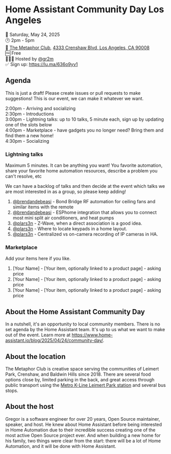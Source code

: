# Home Assistant Community Day Los Angeles

📅 Saturday, May 24, 2025  
🕑 2pm - 5pm  
📍 [The Metaphor Club](https://themetaphorclub.com/), [4333 Crenshaw Blvd, Los Angeles, CA 90008](https://maps.app.goo.gl/2TaLq5LC4szSjspf6)  
🆓 Free  
🙋🏻‍♂️ Hosted by [@gr2m](https://github.com/gr2m)  
✅ Sign up: https://lu.ma/636o9yv1  

## Agenda

This is just a draft! Please create issues or pull requests to make suggestions! This is our event, we can make it whatever we want.

2:00pm - Arriving and socializing  
2:30pm - Introductions  
3:00pm - Lightning talks: up to 10 talks, 5 minute each, sign up by updating one of the slots below  
4:00pm - Marketplace - have gadgets you no longer need? Bring them and find them a new home!  
4:30pm - Socializing  

### Lightning talks

Maximum 5 minutes. It can be anything you want! You favorite automation, share your favorite home automation resources, describe a problem you can't resolve, etc

We can have a backlog of talks and then decide at the event which talks we are most interested in as a group, so please keep adding!

1. [@brendandebeasi](https://github.com/brendandebeasi) - Bond Bridge RF automation for ceiling fans and similar items with the remote
1. [@brendandebeasi](https://github.com/brendandebeasi) - ESPhome integration that allows you to connect most mini split air conditioners, and heat pumps
1. [@plars3n](https://github.com/plars3n) - Z-Wave, when a direct association is a good idea.
1. [@plars3n](https://github.com/plars3n) - Where to locate keypads in a home layout.
1. [@plars3n](https://github.com/plars3n) - Centralized vs on-camera recording of IP cameras in HA.

### Marketplace

Add your items here if you like. 

1. [Your Name] - [Your item, optionally linked to a product page] - asking price
1. [Your Name] - [Your item, optionally linked to a product page] - asking price
1. [Your Name] - [Your item, optionally linked to a product page] - asking price

## About the Home Assistant Community Day

In a nutshell, it's an opportunity to local community members. There is no set agenda by the Home Assistant team. It's up to us what we want to make out of the event.
Learn more at https://www.home-assistant.io/blog/2025/04/24/community-day/.

## About the location

The Metaphor Club is creative space serving the communities of Leimert Park, Crenshaw, and Baldwin Hills since 2018. There are several food options close by, limited parking in the back, and great access through public transport using the [Metro K-Line Leimert Park station](https://maps.app.goo.gl/qesmgX4zNUnEy8sy5) and several bus stops.

## About the host

Gregor is a software engineer for over 20 years, Open Source maintainer, speaker, and host. He knew about Home Assistant before being interested in Home Automation due to their incredible success creating one of the most active Open Source project ever. And when building a new home for his family, two things were clear from the start: there will be a lot of Home Automation, and it will be done with Home Assistant.
